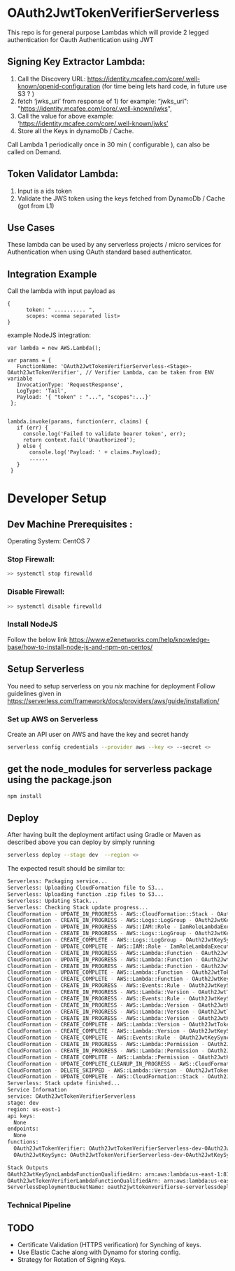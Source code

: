 # OAuth2JwtTokenVerifierServerless
This repo is for general purpose Lambdas which will provide 2 legged authentication for Oauth Authentication using JWT

## Signing Key Extractor Lambda:
1)	Call the Discovery URL: https://identity.mcafee.com/core/.well-known/openid-configuration   (for time being lets hard code, in future use S3 ? )
2)	fetch ‘jwks_uri’ from response of 1) for example: “jwks_uri": "https://identity.mcafee.com/core/.well-known/jwks",
3)	Call the value for above example: ‘https://identity.mcafee.com/core/.well-known/jwks’
4)	Store all the Keys in dynamoDb / Cache.

Call Lambda 1 periodically once in 30 min ( configurable ), can also be called on Demand.


## Token Validator Lambda:
                
1)	Input is a ids token
2)	Validate the JWS token using the keys fetched from DynamoDb / Cache (got from L1)

## Use Cases

These lambda can be used by any serverless projects / micro services for Authentication when using OAuth standard based authenticator.

## Integration Example

 Call the lambda with input payload as
 ```
 {
       token: " .......... ",
       scopes: <comma separated list>
 }
 ```
 
 example NodeJS integration:
 
 ```
 var lambda = new AWS.Lambda();
 
 var params = {
    FunctionName: 'OAuth2JwtTokenVerifierServerless-<Stage>-OAuth2JwtTokenVerifier', // Verifier Lambda, can be taken from ENV variable
    InvocationType: 'RequestResponse',
    LogType: 'Tail',
    Payload: '{ "token" : "...", "scopes":...}'
  };


 lambda.invoke(params, function(err, claims) {
    if (err) {
      console.log('Failed to validate bearer token', err);
      return context.fail('Unauthorized');
    } else {
        console.log('Payload: ' + claims.Payload);
        ......
    }
  }
 ```
 

# Developer Setup

## Dev Machine Prerequisites :

Operating System: CentOS 7
### Stop Firewall: 
```bash
>> systemctl stop firewalld
```
### Disable Firewall:
```bash
>> systemctl disable firewalld
```

### Install NodeJS

Follow the below link
https://www.e2enetworks.com/help/knowledge-base/how-to-install-node-js-and-npm-on-centos/ 


## Setup Serverless

You need to setup serverless on you *nix* machine for deployment
Follow guidelines given in https://serverless.com/framework/docs/providers/aws/guide/installation/  

### Set up AWS on Serverless

Create an API user on AWS and have the key and secret handy

```bash
serverless config credentials --provider aws --key <> --secret <>
```
## get the node_modules for serverless package using the package.json
```bash
npm install
```

## Deploy

After having built the deployment artifact using Gradle or Maven as described above you can deploy by simply running

```bash
serverless deploy --stage dev  --region <>
```

The expected result should be similar to:
```bash
Serverless: Packaging service...
Serverless: Uploading CloudFormation file to S3...
Serverless: Uploading function .zip files to S3...
Serverless: Updating Stack...
Serverless: Checking Stack update progress...
CloudFormation - UPDATE_IN_PROGRESS - AWS::CloudFormation::Stack - OAuth2JwtTokenVerifierServerless-dev
CloudFormation - CREATE_IN_PROGRESS - AWS::Logs::LogGroup - OAuth2JwtKeySyncLogGroup
CloudFormation - UPDATE_IN_PROGRESS - AWS::IAM::Role - IamRoleLambdaExecution
CloudFormation - CREATE_IN_PROGRESS - AWS::Logs::LogGroup - OAuth2JwtKeySyncLogGroup
CloudFormation - CREATE_COMPLETE - AWS::Logs::LogGroup - OAuth2JwtKeySyncLogGroup
CloudFormation - UPDATE_COMPLETE - AWS::IAM::Role - IamRoleLambdaExecution
CloudFormation - CREATE_IN_PROGRESS - AWS::Lambda::Function - OAuth2JwtKeySyncLambdaFunction
CloudFormation - UPDATE_IN_PROGRESS - AWS::Lambda::Function - OAuth2JwtTokenVerifierLambdaFunction
CloudFormation - CREATE_IN_PROGRESS - AWS::Lambda::Function - OAuth2JwtKeySyncLambdaFunction
CloudFormation - UPDATE_COMPLETE - AWS::Lambda::Function - OAuth2JwtTokenVerifierLambdaFunction
CloudFormation - CREATE_COMPLETE - AWS::Lambda::Function - OAuth2JwtKeySyncLambdaFunction
CloudFormation - CREATE_IN_PROGRESS - AWS::Events::Rule - OAuth2JwtKeySyncEventsRuleSchedule1
CloudFormation - CREATE_IN_PROGRESS - AWS::Lambda::Version - OAuth2JwtTokenVerifierLambdaVersionnNDstv6JeQVWv5bZfEQTvVZn7hh4DS84hLfR1k1NIs
CloudFormation - CREATE_IN_PROGRESS - AWS::Events::Rule - OAuth2JwtKeySyncEventsRuleSchedule1
CloudFormation - CREATE_IN_PROGRESS - AWS::Lambda::Version - OAuth2JwtKeySyncLambdaVersionnNDstv6JeQVWv5bZfEQTvVZn7hh4DS84hLfR1k1NIs
CloudFormation - CREATE_IN_PROGRESS - AWS::Lambda::Version - OAuth2JwtTokenVerifierLambdaVersionnNDstv6JeQVWv5bZfEQTvVZn7hh4DS84hLfR1k1NIs
CloudFormation - CREATE_IN_PROGRESS - AWS::Lambda::Version - OAuth2JwtKeySyncLambdaVersionnNDstv6JeQVWv5bZfEQTvVZn7hh4DS84hLfR1k1NIs
CloudFormation - CREATE_COMPLETE - AWS::Lambda::Version - OAuth2JwtTokenVerifierLambdaVersionnNDstv6JeQVWv5bZfEQTvVZn7hh4DS84hLfR1k1NIs
CloudFormation - CREATE_COMPLETE - AWS::Lambda::Version - OAuth2JwtKeySyncLambdaVersionnNDstv6JeQVWv5bZfEQTvVZn7hh4DS84hLfR1k1NIs
CloudFormation - CREATE_COMPLETE - AWS::Events::Rule - OAuth2JwtKeySyncEventsRuleSchedule1
CloudFormation - CREATE_IN_PROGRESS - AWS::Lambda::Permission - OAuth2JwtKeySyncLambdaPermissionEventsRuleSchedule1
CloudFormation - CREATE_IN_PROGRESS - AWS::Lambda::Permission - OAuth2JwtKeySyncLambdaPermissionEventsRuleSchedule1
CloudFormation - CREATE_COMPLETE - AWS::Lambda::Permission - OAuth2JwtKeySyncLambdaPermissionEventsRuleSchedule1
CloudFormation - UPDATE_COMPLETE_CLEANUP_IN_PROGRESS - AWS::CloudFormation::Stack - OAuth2JwtTokenVerifierServerless-dev
CloudFormation - DELETE_SKIPPED - AWS::Lambda::Version - OAuth2JwtTokenVerifierLambdaVersionFmtIVCtcF9AScGhoCrpRrY3RH5BciVDTU9DB541ZaE
CloudFormation - UPDATE_COMPLETE - AWS::CloudFormation::Stack - OAuth2JwtTokenVerifierServerless-dev
Serverless: Stack update finished...
Service Information
service: OAuth2JwtTokenVerifierServerless
stage: dev
region: us-east-1
api keys:
  None
endpoints:
  None
functions:
  OAuth2JwtTokenVerifier: OAuth2JwtTokenVerifierServerless-dev-OAuth2JwtTokenVerifier
  OAuth2JwtKeySync: OAuth2JwtTokenVerifierServerless-dev-OAuth2JwtKeySync

Stack Outputs
OAuth2JwtKeySyncLambdaFunctionQualifiedArn: arn:aws:lambda:us-east-1:811797731536:function:OAuth2JwtTokenVerifierServerless-dev-OAuth2JwtKeySync:1
OAuth2JwtTokenVerifierLambdaFunctionQualifiedArn: arn:aws:lambda:us-east-1:811797731536:function:OAuth2JwtTokenVerifierServerless-dev-OAuth2JwtTokenVerifier:2
ServerlessDeploymentBucketName: oauth2jwttokenverifierse-serverlessdeploymentbuck-g3nf2wcac4zz
```

### Technical Pipeline

## TODO
- Certificate Validation (HTTPS verification) for Synching of keys.
- Use Elastic Cache along with Dynamo for storing config.
- Strategy for Rotation of Signing Keys.

